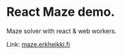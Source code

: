<h1>React Maze demo.</h1>

Maze solver with react & web workers.

Link: [maze.erkheikki.fi](https://maze.erkheikki.fi/)
